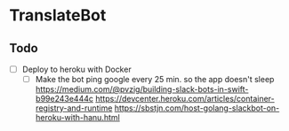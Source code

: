 # TranslateBot

## Todo
- [ ] Deploy to heroku with Docker
    - [ ] Make the bot ping google every 25 min. so the app doesn't sleep
    https://medium.com/@pvzig/building-slack-bots-in-swift-b99e243e444c
    https://devcenter.heroku.com/articles/container-registry-and-runtime
    https://sbstjn.com/host-golang-slackbot-on-heroku-with-hanu.html

